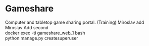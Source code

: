 # Gameshare
Computer and tabletop game sharing portal. (Training)
Miroslav add
Miroslav Add second  
docker exec -ti gameshare_web_1 bash  
python manage.py createsuperuser



